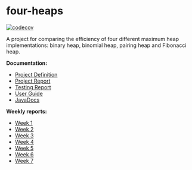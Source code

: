 # four-heaps

[![codecov](https://codecov.io/gh/maarila/four-heaps/branch/master/graph/badge.svg)](https://codecov.io/gh/maarila/four-heaps)

A project for comparing the efficiency of four different maximum heap implementations: binary heap, binomial heap, pairing heap and Fibonacci heap.

__Documentation:__

* [Project Definition](https://github.com/maarila/four-heaps/blob/master/documentation/ProjectDefinition.md)
* [Project Report](https://github.com/maarila/four-heaps/blob/master/documentation/ProjectReport.md)
* [Testing Report](https://github.com/maarila/four-heaps/blob/master/documentation/TestingReport.md)
* [User Guide](https://github.com/maarila/four-heaps/blob/master/documentation/UserGuide.md)
* [JavaDocs](https://github.com/maarila/four-heaps/blob/master/javadoc/index.html)

__Weekly reports:__

* [Week 1](https://github.com/maarila/four-heaps/blob/master/documentation/WeekReport1.md)
* [Week 2](https://github.com/maarila/four-heaps/blob/master/documentation/WeekReport2.md)
* [Week 3](https://github.com/maarila/four-heaps/blob/master/documentation/WeekReport3.md)
* [Week 4](https://github.com/maarila/four-heaps/blob/master/documentation/WeekReport4.md)
* [Week 5](https://github.com/maarila/four-heaps/blob/master/documentation/WeekReport5.md)
* [Week 6](https://github.com/maarila/four-heaps/blob/master/documentation/WeekReport6.md)
* [Week 7](https://github.com/maarila/four-heaps/blob/master/documentation/WeekReport7.md)

